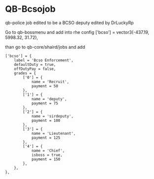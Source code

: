 # QB-Bcsojob

qb-police job edited to be a BCSO deputy edited by DrLuckyRp


Go to qb-bossmenu and add into rhe config
['bcso'] = vector3(-437.19, 5998.32, 31.72),

than go to qb-core/shaird/jobs and add

    ['bcso'] = {
		label = 'Bcso Enforcement',
		defaultDuty = true,
		offDutyPay = false,
		grades = {
            ['0'] = {
                name = 'Recruit',
                payment = 50
            },
			['1'] = {
                name = 'deputy',
                payment = 75
            },
			['2'] = {
                name = 'sirdeputy',
                payment = 100
            },
			['3'] = {
                name = 'Lieutenant',
                payment = 125
            },
			['4'] = {
                name = 'Chief',
				isboss = true,
                payment = 150
            },
        },
	},
